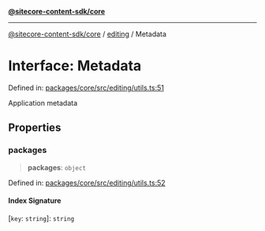 [**@sitecore-content-sdk/core**](../../README.md)

***

[@sitecore-content-sdk/core](../../README.md) / [editing](../README.md) / Metadata

# Interface: Metadata

Defined in: [packages/core/src/editing/utils.ts:51](https://github.com/Sitecore/xmc-jss-dev/blob/6e5665d172771ee08cfda4cf96a47c6e72fabf54/packages/core/src/editing/utils.ts#L51)

Application metadata

## Properties

### packages

> **packages**: `object`

Defined in: [packages/core/src/editing/utils.ts:52](https://github.com/Sitecore/xmc-jss-dev/blob/6e5665d172771ee08cfda4cf96a47c6e72fabf54/packages/core/src/editing/utils.ts#L52)

#### Index Signature

\[`key`: `string`\]: `string`
